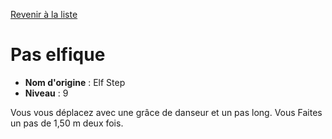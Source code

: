 [Revenir à la liste](..)

# Pas elfique

 * **Nom d'origine** : Elf Step
 * **Niveau** : 9


<p>Vous vous déplacez avec une grâce de danseur et un pas long. Vous Faites un pas de 1,50 m deux fois.</p>